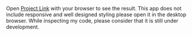 

Open [Project Link](https://e-commerce-website-bugra.vercel.app/) with your browser to see the result.
This app does not include responsive and well designed styling please open it in the desktop browser. While inspecting my code, please consider that it is still under development.
